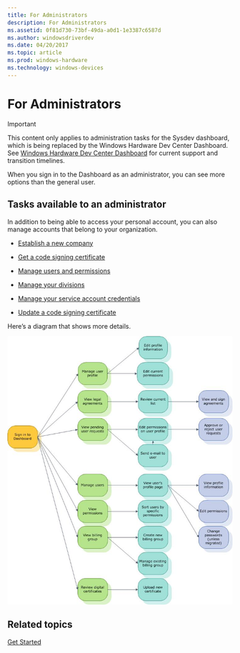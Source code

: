 ```yaml
---
title: For Administrators
description: For Administrators
ms.assetid: 0f81d730-73bf-49da-a0d1-1e3387c6587d
ms.author: windowsdriverdev
ms.date: 04/20/2017
ms.topic: article
ms.prod: windows-hardware
ms.technology: windows-devices
---
```


# For Administrators

> [!IMPORTANT]
> This content only applies to administration tasks for the Sysdev dashboard, which is being replaced by the Windows Hardware Dev Center Dashboard. See [Windows Hardware Dev Center Dashboard](https://msdn.microsoft.com/en-us/windows/hardware/drivers/dashboard/index) for current support and transition timelines.  

When you sign in to the Dashboard as an administrator, you can see more options than the general user.

## <span id="Tasks_available_to_an_administrator"></span><span id="tasks_available_to_an_administrator"></span><span id="TASKS_AVAILABLE_TO_AN_ADMINISTRATOR"></span>Tasks available to an administrator


In addition to being able to access your personal account, you can also manage accounts that belong to your organization.

-   [Establish a new company](https://msdn.microsoft.com/library/windows/hardware/br230795.aspx)

-   [Get a code signing certificate](https://msdn.microsoft.com/library/windows/hardware/hh801887.aspx)

-   [Manage users and permissions](https://msdn.microsoft.com/library/windows/hardware/br230781.aspx)

-   [Manage your divisions](https://msdn.microsoft.com/library/windows/hardware/br230764.aspx)

-   [Manage your service account credentials](https://msdn.microsoft.com/library/windows/hardware/dn800655.aspx)

-   [Update a code signing certificate](https://msdn.microsoft.com/library/windows/hardware/br230783.aspx)

Here’s a diagram that shows more details.

![flowchart for administrator's tasks](images/wes-win8-adminforadminsflow.jpg)

## <span id="related_topics"></span>Related topics


[Get Started](https://msdn.microsoft.com/library/windows/hardware/br230779.aspx)

 

 

